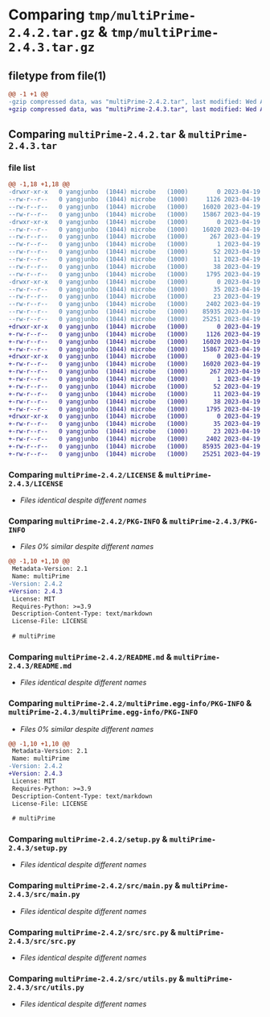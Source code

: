 # Comparing `tmp/multiPrime-2.4.2.tar.gz` & `tmp/multiPrime-2.4.3.tar.gz`

## filetype from file(1)

```diff
@@ -1 +1 @@
-gzip compressed data, was "multiPrime-2.4.2.tar", last modified: Wed Apr 19 08:16:30 2023, max compression
+gzip compressed data, was "multiPrime-2.4.3.tar", last modified: Wed Apr 19 08:18:42 2023, max compression
```

## Comparing `multiPrime-2.4.2.tar` & `multiPrime-2.4.3.tar`

### file list

```diff
@@ -1,18 +1,18 @@
-drwxr-xr-x   0 yangjunbo  (1044) microbe   (1000)        0 2023-04-19 08:16:30.386035 multiPrime-2.4.2/
--rw-r--r--   0 yangjunbo  (1044) microbe   (1000)     1126 2023-04-19 08:13:53.000000 multiPrime-2.4.2/LICENSE
--rw-r--r--   0 yangjunbo  (1044) microbe   (1000)    16020 2023-04-19 08:16:30.385035 multiPrime-2.4.2/PKG-INFO
--rw-r--r--   0 yangjunbo  (1044) microbe   (1000)    15867 2023-04-19 08:14:19.000000 multiPrime-2.4.2/README.md
-drwxr-xr-x   0 yangjunbo  (1044) microbe   (1000)        0 2023-04-19 08:16:30.385035 multiPrime-2.4.2/multiPrime.egg-info/
--rw-r--r--   0 yangjunbo  (1044) microbe   (1000)    16020 2023-04-19 08:16:30.000000 multiPrime-2.4.2/multiPrime.egg-info/PKG-INFO
--rw-r--r--   0 yangjunbo  (1044) microbe   (1000)      267 2023-04-19 08:16:30.000000 multiPrime-2.4.2/multiPrime.egg-info/SOURCES.txt
--rw-r--r--   0 yangjunbo  (1044) microbe   (1000)        1 2023-04-19 08:16:30.000000 multiPrime-2.4.2/multiPrime.egg-info/dependency_links.txt
--rw-r--r--   0 yangjunbo  (1044) microbe   (1000)       52 2023-04-19 08:16:30.000000 multiPrime-2.4.2/multiPrime.egg-info/entry_points.txt
--rw-r--r--   0 yangjunbo  (1044) microbe   (1000)       11 2023-04-19 08:16:30.000000 multiPrime-2.4.2/multiPrime.egg-info/top_level.txt
--rw-r--r--   0 yangjunbo  (1044) microbe   (1000)       38 2023-04-19 08:16:30.386035 multiPrime-2.4.2/setup.cfg
--rw-r--r--   0 yangjunbo  (1044) microbe   (1000)     1795 2023-04-19 08:13:53.000000 multiPrime-2.4.2/setup.py
-drwxr-xr-x   0 yangjunbo  (1044) microbe   (1000)        0 2023-04-19 08:16:30.385035 multiPrime-2.4.2/src/
--rw-r--r--   0 yangjunbo  (1044) microbe   (1000)       35 2023-04-19 08:14:29.000000 multiPrime-2.4.2/src/__init__.py
--rw-r--r--   0 yangjunbo  (1044) microbe   (1000)       23 2023-04-19 08:16:04.000000 multiPrime-2.4.2/src/_version.py
--rw-r--r--   0 yangjunbo  (1044) microbe   (1000)     2402 2023-04-19 08:14:29.000000 multiPrime-2.4.2/src/main.py
--rw-r--r--   0 yangjunbo  (1044) microbe   (1000)    85935 2023-04-19 08:14:29.000000 multiPrime-2.4.2/src/src.py
--rw-r--r--   0 yangjunbo  (1044) microbe   (1000)    25251 2023-04-19 08:14:29.000000 multiPrime-2.4.2/src/utils.py
+drwxr-xr-x   0 yangjunbo  (1044) microbe   (1000)        0 2023-04-19 08:18:42.136580 multiPrime-2.4.3/
+-rw-r--r--   0 yangjunbo  (1044) microbe   (1000)     1126 2023-04-19 08:13:53.000000 multiPrime-2.4.3/LICENSE
+-rw-r--r--   0 yangjunbo  (1044) microbe   (1000)    16020 2023-04-19 08:18:42.136580 multiPrime-2.4.3/PKG-INFO
+-rw-r--r--   0 yangjunbo  (1044) microbe   (1000)    15867 2023-04-19 08:14:19.000000 multiPrime-2.4.3/README.md
+drwxr-xr-x   0 yangjunbo  (1044) microbe   (1000)        0 2023-04-19 08:18:42.135580 multiPrime-2.4.3/multiPrime.egg-info/
+-rw-r--r--   0 yangjunbo  (1044) microbe   (1000)    16020 2023-04-19 08:18:42.000000 multiPrime-2.4.3/multiPrime.egg-info/PKG-INFO
+-rw-r--r--   0 yangjunbo  (1044) microbe   (1000)      267 2023-04-19 08:18:42.000000 multiPrime-2.4.3/multiPrime.egg-info/SOURCES.txt
+-rw-r--r--   0 yangjunbo  (1044) microbe   (1000)        1 2023-04-19 08:18:42.000000 multiPrime-2.4.3/multiPrime.egg-info/dependency_links.txt
+-rw-r--r--   0 yangjunbo  (1044) microbe   (1000)       52 2023-04-19 08:18:42.000000 multiPrime-2.4.3/multiPrime.egg-info/entry_points.txt
+-rw-r--r--   0 yangjunbo  (1044) microbe   (1000)       11 2023-04-19 08:18:42.000000 multiPrime-2.4.3/multiPrime.egg-info/top_level.txt
+-rw-r--r--   0 yangjunbo  (1044) microbe   (1000)       38 2023-04-19 08:18:42.136580 multiPrime-2.4.3/setup.cfg
+-rw-r--r--   0 yangjunbo  (1044) microbe   (1000)     1795 2023-04-19 08:13:53.000000 multiPrime-2.4.3/setup.py
+drwxr-xr-x   0 yangjunbo  (1044) microbe   (1000)        0 2023-04-19 08:18:42.136580 multiPrime-2.4.3/src/
+-rw-r--r--   0 yangjunbo  (1044) microbe   (1000)       35 2023-04-19 08:14:29.000000 multiPrime-2.4.3/src/__init__.py
+-rw-r--r--   0 yangjunbo  (1044) microbe   (1000)       23 2023-04-19 08:18:27.000000 multiPrime-2.4.3/src/_version.py
+-rw-r--r--   0 yangjunbo  (1044) microbe   (1000)     2402 2023-04-19 08:18:18.000000 multiPrime-2.4.3/src/main.py
+-rw-r--r--   0 yangjunbo  (1044) microbe   (1000)    85935 2023-04-19 08:14:29.000000 multiPrime-2.4.3/src/src.py
+-rw-r--r--   0 yangjunbo  (1044) microbe   (1000)    25251 2023-04-19 08:14:29.000000 multiPrime-2.4.3/src/utils.py
```

### Comparing `multiPrime-2.4.2/LICENSE` & `multiPrime-2.4.3/LICENSE`

 * *Files identical despite different names*

### Comparing `multiPrime-2.4.2/PKG-INFO` & `multiPrime-2.4.3/PKG-INFO`

 * *Files 0% similar despite different names*

```diff
@@ -1,10 +1,10 @@
 Metadata-Version: 2.1
 Name: multiPrime
-Version: 2.4.2
+Version: 2.4.3
 License: MIT
 Requires-Python: >=3.9
 Description-Content-Type: text/markdown
 License-File: LICENSE
 
 # multiPrime
```

### Comparing `multiPrime-2.4.2/README.md` & `multiPrime-2.4.3/README.md`

 * *Files identical despite different names*

### Comparing `multiPrime-2.4.2/multiPrime.egg-info/PKG-INFO` & `multiPrime-2.4.3/multiPrime.egg-info/PKG-INFO`

 * *Files 0% similar despite different names*

```diff
@@ -1,10 +1,10 @@
 Metadata-Version: 2.1
 Name: multiPrime
-Version: 2.4.2
+Version: 2.4.3
 License: MIT
 Requires-Python: >=3.9
 Description-Content-Type: text/markdown
 License-File: LICENSE
 
 # multiPrime
```

### Comparing `multiPrime-2.4.2/setup.py` & `multiPrime-2.4.3/setup.py`

 * *Files identical despite different names*

### Comparing `multiPrime-2.4.2/src/main.py` & `multiPrime-2.4.3/src/main.py`

 * *Files identical despite different names*

### Comparing `multiPrime-2.4.2/src/src.py` & `multiPrime-2.4.3/src/src.py`

 * *Files identical despite different names*

### Comparing `multiPrime-2.4.2/src/utils.py` & `multiPrime-2.4.3/src/utils.py`

 * *Files identical despite different names*

